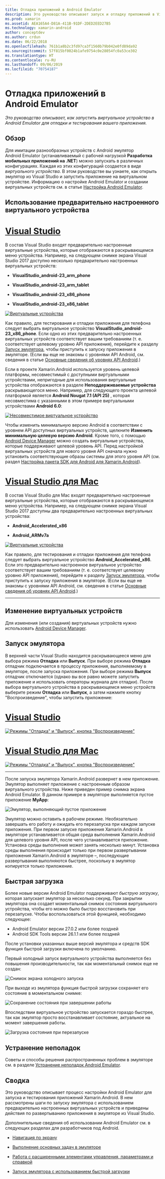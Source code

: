 ```yaml
---
title: Отладка приложений в Android Emulator
description: Это руководство описывает запуск и отладку приложений в Visual Studio с помощью Android Emulator.
ms.prod: xamarin
ms.assetid: AEA165A4-D81A-411B-91DF-2DED2EED27B5
ms.technology: xamarin-android
author: conceptdev
ms.author: crdun
ms.date: 06/22/2018
ms.openlocfilehash: 761b1a8b2c3fd97ca3f1560b79b042e0fd89da92
ms.sourcegitcommit: 57f815bf0024b1afe9754c0e28054fc0a53ce302
ms.translationtype: HT
ms.contentlocale: ru-RU
ms.lasthandoff: 09/06/2019
ms.locfileid: "70754187"
---
```

# <a name="debugging-on-the-android-emulator"></a>Отладка приложений в Android Emulator

_Это руководство описывает, как запустить виртуальное устройство в Android Emulator для отладки и тестирования вашего приложения._

## <a name="overview"></a>Обзор

Для имитации разнообразных устройств с Android эмулятор Android Emulator (устанавливаемый с рабочей нагрузкой **Разработка мобильных приложений на .NET**) можно запускать в различных конфигурациях. Каждая из этих конфигураций создается в виде _виртуального устройства_. В этом руководстве вы узнаете, как открыть эмулятор из Visual Studio и запустить приложение на виртуальном устройстве. Информацию о настройке Android Emulator и создании виртуальных устройств см. в статье [Настройка Android Emulator](~/android/get-started/installation/android-emulator/index.md).

## <a name="using-a-pre-configured-virtual-device"></a>Использование предварительно настроенного виртуального устройства

# <a name="visual-studiotabwindows"></a>[Visual Studio](#tab/windows)

В состав Visual Studio входят предварительно настроенные виртуальные устройства, которые отображаются в раскрывающемся меню устройства. Например, на следующем снимке экрана Visual Studio 2017 доступно несколько предварительно настроенных виртуальных устройств:

- **VisualStudio\_android-23\_arm\_phone**

- **VisualStudio\_android-23\_arm\_tablet**

- **VisualStudio\_android-23\_x86\_phone** 

- **VisualStudio\_android-23\_x86\_tablet** 

[![Виртуальные устройства](debug-on-emulator-images/win/01-virtual-devices-sml.png)](debug-on-emulator-images/win/01-virtual-devices.png#lightbox)

Как правило, для тестирования и отладки приложения для телефона следует выбрать виртуальное устройство **VisualStudio\_android-23\_x86\_phone**. Если одно из этих предварительно настроенных виртуальных устройств соответствует вашим требованиям (т. е. соответствует целевому уровню API приложения), перейдите к разделу [Запуск эмулятора](#launching), чтобы приступить к запуску приложения в эмуляторе. (Если вы еще не знакомы с уровнями API Android, см. сведения в статье [Основные сведения об уровнях API Android](~/android/app-fundamentals/android-api-levels.md).)

Если в проекте Xamarin.Android используется уровень целевой платформы, несовместимый с доступными виртуальными устройствами, непригодные для использования виртуальные устройства отображаются в разделе **Неподдерживаемые устройства** раскрывающегося меню. Например, для следующего проекта целевой платформой является **Android Nougat 7.1 (API 25)** , которая несовместима с указанными в этом примере виртуальными устройствами **Android 6.0**:

[![Несовместимое виртуальное устройство](debug-on-emulator-images/win/02-incompatible-level-sml.png)](debug-on-emulator-images/win/02-incompatible-level.png#lightbox)

Чтобы изменить минимальную версию Android в соответствии с уровнем API доступных виртуальных устройств, щелкните **Изменить минимальную целевую версию Android**. Кроме того, с помощью [Android Device Manager](~/android/get-started/installation/android-emulator/device-manager.md) можно создать виртуальные устройства, которые поддерживают целевой уровень API.
Перед настройкой виртуальных устройств для нового уровня API сначала нужно установить соответствующие образы системы для этого уровня API (см. раздел [Настройка пакета SDK для Android для Xamarin.Android](~/android/get-started/installation/android-sdk.md)).

# <a name="visual-studio-for-mactabmacos"></a>[Visual Studio для Mac](#tab/macos)

В состав Visual Studio для Mac входят предварительно настроенные виртуальные устройства, которые отображаются в раскрывающемся меню устройства. Например, на следующем снимке экрана Visual Studio 2017 доступны два предварительно настроенных виртуальных устройства:

- **Android\_Accelerated\_x86**

- **Android\_ARMv7a**

[![Виртуальные устройства](debug-on-emulator-images/mac/01-virtual-devices-sml.png)](debug-on-emulator-images/mac/01-virtual-devices.png#lightbox)

Как правило, для тестирования и отладки приложения для телефона следует выбрать виртуальное устройство **Android\_Accelerated\_x86**. Если это предварительно настроенное виртуальное устройство соответствует вашим требованиям (т. е. соответствует целевому уровню API приложения), перейдите к разделу [Запуск эмулятора](#launching), чтобы приступить к запуску приложения в эмуляторе. (Если вы еще не знакомы с уровнями API Android, см. сведения в статье [Основные сведения об уровнях API Android](~/android/app-fundamentals/android-api-levels.md).)

-----

## <a name="editing-virtual-devices"></a>Изменение виртуальных устройств

Для изменения (или создания) виртуальных устройств нужно использовать [Android Device Manager](~/android/get-started/installation/android-emulator/device-manager.md).

<a name="launching" />

## <a name="launching-the-emulator"></a>Запуск эмулятора

В верхней части Visual Studio находится раскрывающееся меню для выбора режима **Отладка** или **Выпуск**. При выборе режима **Отладка** отладчик подключается в процессу приложения, выполняемому в эмуляторе, после запуска приложения. При выборе режима **Выпуск** отладчик отключается (однако вы все равно можете запустить приложение и использовать операторы журнала для отладки). После выбора виртуального устройства в раскрывающемся меню устройств выберите режим **Отладка** или **Выпуск**, а затем нажмите кнопку "Воспроизведение", чтобы запустить приложение:

# <a name="visual-studiotabwindows"></a>[Visual Studio](#tab/windows)

[![Режимы "Отладка" и "Выпуск", кнопка "Воспроизведение"](debug-on-emulator-images/win/17-debug-release-sml.png)](debug-on-emulator-images/win/17-debug-release.png#lightbox)

# <a name="visual-studio-for-mactabmacos"></a>[Visual Studio для Mac](#tab/macos)

[![Режимы "Отладка" и "Выпуск", кнопка "Воспроизведение"](debug-on-emulator-images/mac/16-debug-release-sml.png)](debug-on-emulator-images/mac/16-debug-release.png#lightbox)

-----

После запуска эмулятора Xamarin.Android развернет в нем приложение. Эмулятор выполняет приложение с настроенным образом виртуального устройства. Ниже приведен пример снимка экрана Android Emulator. В данном примере в эмуляторе выполняется пустое приложение **MyApp**:

![Эмулятор, выполняющий пустое приложение](debug-on-emulator-images/emulator-running.png)

Эмулятор можно оставить в рабочем режиме. Необязательно завершать его работу и ожидать его перезапуска при каждом запуске приложения. При первом запуске приложения Xamarin.Android в эмуляторе устанавливается общая среда выполнения Xamarin.Android для целевого уровня API, после чего устанавливается приложение. Установка среды выполнения может занять несколько минут. Установка среды выполнения происходит только при первом развертывании приложения Xamarin.Android в эмуляторе &ndash;, последующие развертывания выполняются быстрее, поскольку в эмулятор копируется только приложение.

<a name="quick-boot" />

## <a name="quick-boot"></a>Быстрая загрузка

Более новые версии Android Emulator поддерживают _быструю загрузку_, которая запускает эмулятор за несколько секунд. При закрытии эмулятора она создает моментальный снимок состояния виртуального устройства, чтобы его можно было быстро восстановить при перезапуске.
Чтобы воспользоваться этой функцией, необходимо следующее:

- Android Emulator версии 27.0.2 или более поздней
- Android SDK Tools версии 26.1.1 или более поздней

После установки указанных выше версий эмулятора и средств SDK функция быстрой загрузки включена по умолчанию. 

Первый холодный запуск виртуального устройства выполняется без повышения производительности, так как моментальный снимок еще не создан:

![Снимок экрана холодного запуска](debug-on-emulator-images/cold-boot.png)

При выходе из эмулятора функция быстрой загрузки сохраняет его состояние в моментальном снимке:

![Сохранение состояния при завершении работы](debug-on-emulator-images/saving-state.png)

Впоследствии виртуальное устройство запускается гораздо быстрее, так как эмулятор просто восстанавливает состояние, актуальное на момент завершения работы.

![Загрузка состояния при перезапуске](debug-on-emulator-images/loading-state.png)

## <a name="troubleshooting"></a>Устранение неполадок

Советы и способы решения распространенных проблем в эмуляторе см. в разделе [Устранение неполадок Android Emulator](~/android/get-started/installation/android-emulator/troubleshooting.md).

## <a name="summary"></a>Сводка

Это руководство описывает процесс настройки Android Emulator для запуска и тестирования приложений Xamarin.Android. В нем рассмотрены шаги по запуску эмулятора с использованием предварительно настроенных виртуальных устройств и приведены действия по развертыванию приложения в эмуляторе из Visual Studio. 

Дополнительные сведения об использовании Android Emulator см. в следующих разделах для разработчиков под Android.

- [Навигация по экрану](https://developer.android.com/studio/run/emulator.html#navigate)

- [Выполнение основных задач в эмуляторе](https://developer.android.com/studio/run/emulator.html#tasks)

- [Работа с расширенными элементами управления, параметрами и справкой](https://developer.android.com/studio/run/emulator.html#extended)

- [Запуск эмулятора с использованием быстрой загрузки](https://developer.android.com/studio/run/emulator#quickboot)
